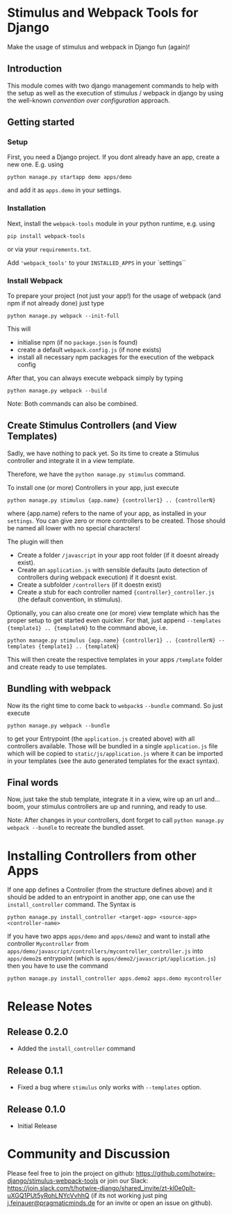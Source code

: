 # Stimulus and Webpack Tools for Django

Make the usage of stimulus and webpack in Django fun (again)! 

## Introduction

This module comes with two django management commands to help
with the setup as well as the execution of stimulus / webpack in django
by using the well-known _convention over configuration_ approach.

## Getting started

### Setup

First, you need a Django project. If you dont already have an app, create a new one.
E.g. using

```
python manage.py startapp demo apps/demo
```

and add it as `apps.demo` in your settings.

### Installation

Next, install the `webpack-tools` module in your python runtime, e.g. using 

```
pip install webpack-tools 
```

or via your `requirements.txt`.

Add `'webpack_tools'` to your `INSTALLED_APPS` in your `settings``

### Install Webpack

To prepare your project (not just your app!) for the usage of webpack (and npm if not already done) just type

```
python manage.py webpack --init-full
```

This will

* initialise npm (if no `package.json` is found)
* create a default `webpack.config.js` (if none exists)
* install all necessary npm packages for the execution of the webpack config

After that, you can always execute webpack simply by typing

```
python manage.py webpack --build
```

Note: Both commands can also be combined.

## Create Stimulus Controllers (and View Templates)

Sadly, we have nothing to pack yet.
So its time to create a Stimulus controller and integrate it in a view template.

Therefore, we have the `python manage.py stimulus` command.

To install one (or more) Controllers in your app, just execute

```
python manage.py stimulus {app.name} {controller1} .. {controllerN}
```

where {app.name} refers to the name of your app, as installed in your `settings`.
You can give zero or more controllers to be created. Those should be named all lower with no special characters!

The plugin will then

* Create a folder `/javascript` in your app root folder (if it doesnt already exist).
* Create an `application.js` with sensible defaults (auto detection of controllers during webpack execution) if it doesnt exist.
* Create a subfolder `/controllers` (if it doestn exist)
* Create a stub for each controller named `{controller}_controller.js` (the default convention, in stimulus).

Optionally, you can also create one (or more) view template which has the proper setup to get started even quicker.
For that, just append `--templates {template1} .. {templateN}` to the command above, i.e.

```
python manage.py stimulus {app.name} {controller1} .. {controllerN} --templates {template1} .. {templateN}
```

This will then create the respective templates in your apps `/template` folder and create ready to use templates.

## Bundling with webpack

Now its the right time to come back to `webpack`s `--bundle` command.
So just execute

```
python manage.py webpack --bundle
```

to get your Entrypoint (the `application.js` created above) with all controllers available.
Those will be bundled in a single `application.js` file which will be copied to `static/js/application.js` where it can be imported in your templates (see the auto generated templates for the exact syntax).

## Final words

Now, just take the stub template, integrate it in a view, wire up an url and... boom, your stimulus controllers are up and running, and ready to use.

Note: After changes in your controllers, dont forget to call `python manage.py webpack --bundle` to recreate the bundled asset.

# Installing Controllers from other Apps

If one app defines a Controller (from the structure defines above) and it should be added to an entrypoint in another app, one can use the `install_controller` command.
The Syntax is

```
python manage.py install_controller <target-app> <source-app> <controller-name>
```

If you have two apps `apps/demo` and `apps/demo2` and want to install athe controller `Mycontroller` from `apps/demo/javascript/controllers/mycontroller_controller.js` into `apps/demo2`s entrypoint (which is `apps/demo2/javascript/application.js`) then you have to use the command

```
python manage.py install_controller apps.demo2 apps.demo mycontroller
```

# Release Notes

## Release 0.2.0

* Added the `install_controller` command

## Release 0.1.1

* Fixed a bug where `stimulus` only works with `--templates` option.

## Release 0.1.0

* Initial Release

# Community and Discussion

Please feel free to join the project on github: https://github.com/hotwire-django/stimulus-webpack-tools
or join our Slack: https://join.slack.com/t/hotwire-django/shared_invite/zt-kl0e0plt-uXGQ1PUt5yRohLNYcVvhhQ
(if its not working just ping j.feinauer@pragmaticminds.de for an invite or open an issue on github).
